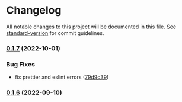 # Changelog

All notable changes to this project will be documented in this file. See [standard-version](https://github.com/conventional-changelog/standard-version) for commit guidelines.

### [0.1.7](https://github.com/faouziMohamed/fz-portfolio/compare/v0.1.6...v0.1.7) (2022-10-01)


### Bug Fixes

* fix prettier and eslint errors ([79d9c39](https://github.com/faouziMohamed/fz-portfolio/commit/79d9c39b7bf6d567044403fd5bb643343387ddb5))

### [0.1.6](https://github.com/faouziMohamed/fz-portfolio/compare/v0.1.4...v0.1.6) (2022-09-10)
